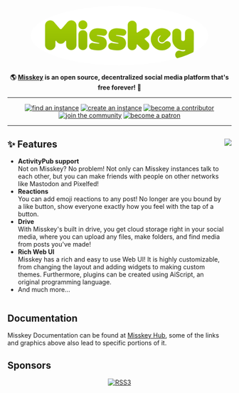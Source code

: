 <div align="center">
<a href="https://misskey-hub.net">
	<img src="./assets/title_float.svg" alt="Misskey logo" style="border-radius:50%" width="400"/>
</a>
	
**🌎 **[Misskey](https://misskey-hub.net/)** is an open source, decentralized social media platform that's free forever! 🦦**
	
---

<a href="https://misskey-hub.net/instances.html">
		<img src="https://custom-icon-badges.herokuapp.com/badge/find_an-instance-acea31?logoColor=acea31&style=for-the-badge&logo=misskey&labelColor=363B40" alt="find an instance"/></a>

<a href="https://misskey-hub.net/docs/install.html">
		<img src="https://custom-icon-badges.herokuapp.com/badge/create_an-instance-FBD53C?logoColor=FBD53C&style=for-the-badge&logo=server&labelColor=363B40" alt="create an instance"/></a>

<a href="./CONTRIBUTING.md">
		<img src="https://custom-icon-badges.herokuapp.com/badge/become_a-contributor-A371F7?logoColor=A371F7&style=for-the-badge&logo=git-merge&labelColor=363B40" alt="become a contributor"/></a>

<a href="https://discord.gg/Wp8gVStHW3">
		<img src="https://custom-icon-badges.herokuapp.com/badge/join_the-community-5865F2?logoColor=5865F2&style=for-the-badge&logo=discord&labelColor=363B40" alt="join the community"/></a>

<a href="https://www.patreon.com/syuilo">
		<img src="https://custom-icon-badges.herokuapp.com/badge/become_a-patron-F96854?logoColor=F96854&style=for-the-badge&logo=patreon&labelColor=363B40" alt="become a patron"/></a>
	
---

</div>

<div>

<a href="https://xn--931a.moe/"><img src="https://github.com/misskey-dev/misskey/blob/develop/assets/ai.png?raw=true" align="right" height="320px"/></a>

## ✨ Features
- **ActivityPub support**\
Not on Misskey? No problem! Not only can Misskey instances talk to each other, but you can make friends with people on other networks like Mastodon and Pixelfed!
- **Reactions**\
You can add emoji reactions to any post! No longer are you bound by a like button, show everyone exactly how you feel with the tap of a button.
- **Drive**\
With Misskey's built in drive, you get cloud storage right in your social media, where you can upload any files, make folders, and find media from posts you've made!
- **Rich Web UI**\
	Misskey has a rich and easy to use Web UI!
	It is highly customizable, from changing the layout and adding widgets to making custom themes.
	Furthermore, plugins can be created using AiScript, an original programming language.
- And much more...

</div>

<div style="clear: both;"></div>

## Documentation

Misskey Documentation can be found at [Misskey Hub](https://misskey-hub.net/), some of the links and graphics above also lead to specific portions of it.

## Sponsors
<div align="center">
	<a class="rss3" title="RSS3" href="https://rss3.io/" target="_blank"><img src="https://rss3.mypinata.cloud/ipfs/QmUG6H3Z7D5P511shn7sB4CPmpjH5uZWu4m5mWX7U3Gqbu" alt="RSS3" height="60"></a>
</div>
